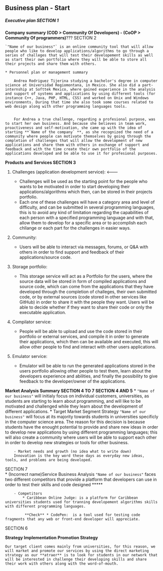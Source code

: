 ## Business plan - Start

##### Executive plan SECTION 1

**Company summary  (COD > Community Of Developers) - (CoOP > Community Of programmers)**??? SECTION 2
	
	`"Name of our business"` is an online community tool that will allow people who like to develop applications/algorithms to go through a series of challeges that will test their developement skills as well as start their own portfolio where they will be able to store all their projects and share them with others.
	
	* Personnel plan or management summary 

		Andrea Rodriguez Tijerina studying a bachelor's degree in computer science at Universidad Regiomontana, in Mexico. She also did a part-internship at Softtek Mexico, where gained experience in the analysis and support of systems and applications by using different tools (for instance C++, Java, PHP, HTML, CSS) and worked on Unix and Windows environments.	During that time she also took some courses related to web design along with other programming languages tools.
		
		
		For Andrea a true challenge, regarding a profesional purpose, was to start her own business. And because she believes in team work, proactiveness and self-motivation, she came up with the idea of starting **`Name of the company` **, as she recognized the need of a community where people can motivate themselves by going through the completion of challenges that will allow the development of new applications and share them with others in exchange of support and feedback and with the time create their own portfolio of the applications developed and be able to use it for profesional purposes.
		

**Products and Services SECTION 3**

1. Challenges (application development service): <---
	- Challenges will be used as the starting point for the people who wants to be motivated in order to start developing their applications/algorithms which then, can be stored in their projects portfolio.
	- Each one of these challenges will have a category area and level of difficulty, and can be submitted in several programming languages, this is to avoid any kind of limitation regarding the capabilities of each person with a specified programming language and with that, allow them to develop for a specific area or to accomplish each chllange or each part for the challenges in easier ways.  
		
2. Community:
	- Users will be able to interact via messages, forums, or Q&A with others in order to find support and feedback of their applications/source code.
	
3. Storage portfolio:
	- This storage service will act as a Portfolio for the users, where the source data will be stored in form of compiled applications and source code, which can come from the applications that they have developed through the completion of challeges, their own submitted code, or by external sources (code stored in other services like GitHub) in order to share it with the people they want. Users will be able to decide whether if they want to share their code or only the executable application.
	
4. Compilator service:
	- People will be able to upload and use the code stored in their portfolio or external services, and compile it in order to generate their applications, which then can be available and executed, this will allow other people to find and interact with other users applications.

5. Emulator service:
	- Emulator will be able to run the generated applications stored in the users portfolio allowing other people to test them, learn about the developers experience and abilities, and finally the possibility to give feedback to the developer/owner of the applications.
	
**Market Analysis Summary SECTION 4 TO 7**
	**SECTION 4 AND 5**
	* `"Name of our business"` will initialy focus on individual customers, universities, as students are starting to learn about programming, and will like to be motivated and challenged while they learn about the development of different applications.
	* Target Market Segment Strategy
		`"Name of our business"` will focus at its majority towards students in universities specificly in the computer science area. The reason for this decision is because students have the enought potential to provide and share new ideas in order to develop new applications by using different programming languages; this will also create a community where users will be able to support each other in order to develop new strategies or tools for other business.
		
		- Market needs and growth (no idea what to write down)
		Innovation is the key word these days as everyday new ideas, tools, and problems are being developed. 
		
SECTION 7		
	* (Incorrect name)Service Business Analysis
	`"Name of our business"` faces two different competitors that provide a platform that developers can use in order to test their skills and code designed *****
	
		- Competitors
			* Caribbean Online Judge: is a platform for Caribbean universities students used for tranning developement algorithms skills with different programming languages.
			
			 **Check** * CodePen:  is a tool used for testing code fragments that any web or front-end developer will appreciate.
	
SECTION 6
	
**Strategy Implementation**
	**Promotion Strategy**
	
	Our target client comes mainly from universities, for this reason, we will market and promote our services by using the direct marketing strategy as our **atraer** is to look for students in our network that will be interested in challenge their developing skills and share their work with others along with the word-of-mouth. 
	
	
